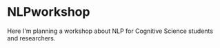 # NLPworkshop

Here I'm planning a workshop about NLP for Cognitive Science students and researchers.
